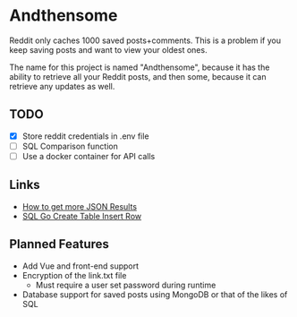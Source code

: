 # Andthensome

Reddit only caches 1000 saved posts+comments. This is a problem if you keep saving posts and want to view your oldest ones.

The name for this project is named "Andthensome", because it has the ability to retrieve all your Reddit posts, and then some, because it can retrieve any updates as well.

## TODO

- [x] Store reddit credentials in .env file
- [ ] SQL Comparison function
- [ ] Use a docker container for API calls

## Links

- [How to get more JSON Results](https://old.reddit.com/r/redditdev/comments/d7egb/how_to_get_more_json_results_i_get_only_30/)
- [SQL Go Create Table Insert Row](https://golangbot.com/mysql-create-table-insert-row/)

## Planned Features

- Add Vue and front-end support
- Encryption of the link.txt file
  - Must require a user set password during runtime
- Database support for saved posts using MongoDB or that of the likes of SQL

